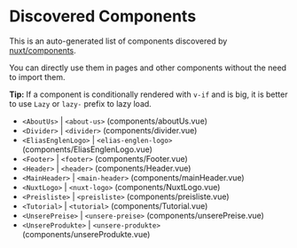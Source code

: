 # Discovered Components

This is an auto-generated list of components discovered by [nuxt/components](https://github.com/nuxt/components).

You can directly use them in pages and other components without the need to import them.

**Tip:** If a component is conditionally rendered with `v-if` and is big, it is better to use `Lazy` or `lazy-` prefix to lazy load.

- `<AboutUs>` | `<about-us>` (components/aboutUs.vue)
- `<Divider>` | `<divider>` (components/divider.vue)
- `<EliasEnglenLogo>` | `<elias-englen-logo>` (components/EliasEnglenLogo.vue)
- `<Footer>` | `<footer>` (components/Footer.vue)
- `<Header>` | `<header>` (components/Header.vue)
- `<MainHeader>` | `<main-header>` (components/mainHeader.vue)
- `<NuxtLogo>` | `<nuxt-logo>` (components/NuxtLogo.vue)
- `<Preisliste>` | `<preisliste>` (components/preisliste.vue)
- `<Tutorial>` | `<tutorial>` (components/Tutorial.vue)
- `<UnserePreise>` | `<unsere-preise>` (components/unserePreise.vue)
- `<UnsereProdukte>` | `<unsere-produkte>` (components/unsereProdukte.vue)
